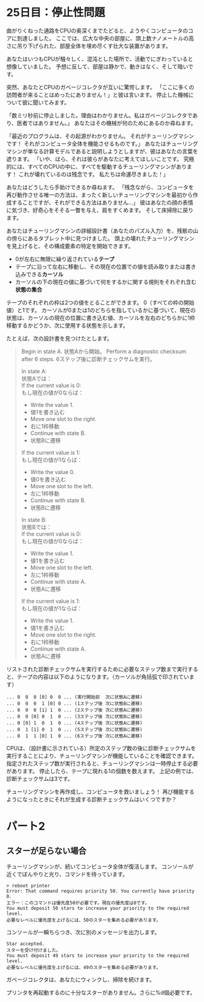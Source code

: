 # 25日目：停止性問題 #

曲がりくねった通路をCPUの奥深くまでたどると、ようやくコンピュータのコアに到達しました。
ここでは、広大な中央の部屋に、頭上数ナノメートルの高さに吊り下げられた、部屋全体を埋め尽くす壮大な装置があります。

あなたはいつもCPUが騒々しく、混沌とした場所で、活動でにぎわっていると想像していました。
予想に反して、部屋は静かで、動きはなく、そして暗いです。

突然、あなたとCPUのガベージコレクタが互いに驚愕します。
「ここに多くの訪問者が来ることはめったにありません！」と彼は言います。
停止した機械について彼に聞いてみます。

「数ミリ秒前に停止しました。理由はわかりません。私はガベージコレクタであり、医者ではありません。」
あなたはその機械が何のためにあるのか尋ねます。

「最近のプログラムは、その起源がわかりません。
それがチューリングマシンです！
それがコンピュータ全体を機能させるものです。」
あなたはチューリングマシンが単なる計算モデルであると説明しようとしますが、彼はあなたの言葉を遮ります。
「いや、ほら、それは彼らがあなたに考えてほしいことです。
究極的には、すべてのCPUの中に、すべてを駆動するチューリングマシンがあります！
これが壊れているのは残念です。
私たちは命運尽きました！」

あなたはどうしたら手助けできるか尋ねます。
「残念ながら、コンピュータを再び動作させる唯一の方法は、まったく新しいチューリングマシンを最初から作成することですが、それができる方法はありません…」
彼はあなたの顔の表情に気づき、好奇心をそそる一瞥を与え、肩をすくめます。
そして床掃除に戻ります。

あなたはチューリングマシンの詳細設計書（あなたのパズル入力）を、残骸の山の傍らにあるタブレット中に見つけました。
頭上の壊れたチューリングマシンを見上げると、その構成要素の特定を開始できます。

- 0が左右に無限に繰り返されている**テープ**
- テープに沿って左右に移動し、その現在の位置での値を読み取りまたは書き込みできる**カーソル**
- カーソルの下の現在の値に基づいて何をするかに関する規則をそれぞれ含む**状態の集合**

テープのそれぞれの枠は2つの値をとることができます。
0（すべての枠の開始値）と1です。
カーソルが0または1のどちらを指しているかに基づいて、現在の状態は、カーソルの現在の位置に書き込む値、カーソルを左右のどちらかに1枠移動するかどうか、次に使用する状態を示します。

たとえば、次の設計書を見つけたとします。

> Begin in state A.
> 状態Aから開始。
> Perform a diagnostic checksum after 6 steps.
> 6ステップ後に診断チェックサムを実行。
>
> In state A:  
> 状態Aでは：  
>  If the current value is 0:  
>  もし現在の値が0ならば：
>    - Write the value 1.
>    - 値1を書き込む
>    - Move one slot to the right.
>    - 右に1枠移動
>    - Continue with state B.
>    - 状態Bに遷移
>
>  If the current value is 1:  
>  もし現在の値が1ならば：
>    - Write the value 0.
>    - 値0を書き込む
>    - Move one slot to the left.
>    - 左に1枠移動
>    - Continue with state B.
>    - 状態Bに遷移
>
> In state B:  
> 状態Bでは：  
>  If the current value is 0:  
>  もし現在の値が0ならば：
>    - Write the value 1.
>    - 値1を書き込む
>    - Move one slot to the left.
>    - 左に1枠移動
>    - Continue with state A.
>    - 状態Aに遷移
>
>  If the current value is 1:  
>  もし現在の値が1ならば：
>    - Write the value 1.
>    - 値1を書き込む
>    - Move one slot to the right.
>    - 右に1枠移動
>    - Continue with state A.
>    - 状態Aに遷移

リストされた診断チェックサムを実行するために必要なステップ数まで実行すると、テープの内容は以下のようになります。（カーソルが角括弧で印されています）

```
... 0  0  0 [0] 0  0 ... (実行開始前  次に状態Aに遷移)
... 0  0  0  1 [0] 0 ... (1ステップ後 次に状態Bに遷移)
... 0  0  0 [1] 1  0 ... (2ステップ後 次に状態Aに遷移)
... 0  0 [0] 0  1  0 ... (3ステップ後 次に状態Bに遷移)
... 0 [0] 1  0  1  0 ... (4ステップ後 次に状態Aに遷移)
... 0  1 [1] 0  1  0 ... (5ステップ後 次に状態Bに遷移)
... 0  1  1 [0] 1  0 ... (6ステップ後 次に状態Aに遷移)
```

CPUは、（設計書に示されている）所定のステップ数の後に診断チェックサムを実行することにより、チューリングマシンが機能していることを確認できます。
指定されたステップ数が実行されると、チューリングマシンは一時停止する必要があります。
停止したら、テープに現れる1の個数を数えます。
上記の例では、診断チェックサムは3です。

チューリングマシンを再作成し、コンピュータを救いましょう！
再び機能するようになったときにそれが生成する診断チェックサムはいくつですか？

# パート2 #

## スターが足らない場合 ##

チューリングマシンが、続いてコンピュータ全体が復活します。
コンソールが近くでぼんやりと光り、コマンドを待っています。

```
> reboot printer
Error: That command requires priority 50. You currently have priority 0.
エラー：このコマンドは優先度50が必要です。現在の優先度は0です。
You must deposit 50 stars to increase your priority to the required level.
必要なレベルに優先度を上げるには、50のスターを集める必要があります。
```

コンソールが一瞬ちらつき、次に別のメッセージを出力します。

```
Star accepted.
スターを受け付けました。
You must deposit 49 stars to increase your priority to the required level.
必要なレベルに優先度を上げるには、49のスターを集める必要があります。
```

ガベージコレクタは、あなたにウィンクし、掃除を続けます。

プリンタを再起動するのに十分なスターがありません。さらに%d個必要です。
